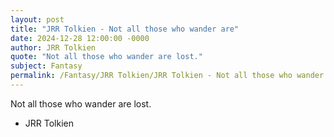 ```yaml
---
layout: post
title: "JRR Tolkien - Not all those who wander are"
date: 2024-12-28 12:00:00 -0000
author: JRR Tolkien
quote: "Not all those who wander are lost."
subject: Fantasy
permalink: /Fantasy/JRR Tolkien/JRR Tolkien - Not all those who wander are
---
```


Not all those who wander are lost.

- JRR Tolkien

